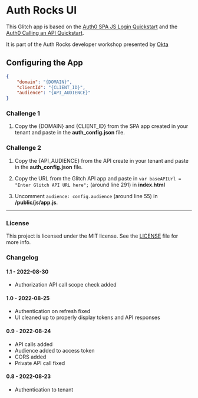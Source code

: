 # Auth Rocks UI

This Glitch app is based on the [Auth0 SPA JS Login Quickstart](https://github.com/auth0-samples/auth0-javascript-samples/tree/master/01-Login) and the [Auth0 Calling an API Quickstart](https://github.com/auth0-samples/auth0-javascript-samples/tree/master/02-Calling-an-API).

It is part of the Auth Rocks developer workshop presented by [Okta](https://okta.com)

## Configuring the App

```json
{
	"domain": "{DOMAIN}",
	"clientId": "{CLIENT_ID}",
	"audience": "{API_AUDIENCE}"
}
```

### Challenge 1

1. Copy the {DOMAIN} and {CLIENT_ID} from the SPA app created in your tenant and paste in the **auth_config.json** file.

### Challenge 2

1. Copy the {API_AUDIENCE} from the API create in your tenant and paste in the **auth_config.json** file.

2. Copy the URL from the Glitch API app and paste in `var baseAPIUrl = "Enter Glitch API URL here";` (around line 291) in **index.html**

3. Uncomment `audience: config.audience` (around line 55) in **/public/js/app.js**.

---

### License

This project is licensed under the MIT license. See the [LICENSE](LICENSE.txt) file for more info.

### Changelog

#### 1.1 - 2022-08-30

-   Authorization API call scope check added

#### 1.0 - 2022-08-25

-   Authentication on refresh fixed
-   UI cleaned up to properly display tokens and API responses

#### 0.9 - 2022-08-24

-   API calls added
-   Audience added to access token
-   CORS added
-   Private API call fixed

#### 0.8 - 2022-08-23

-   Authentication to tenant
